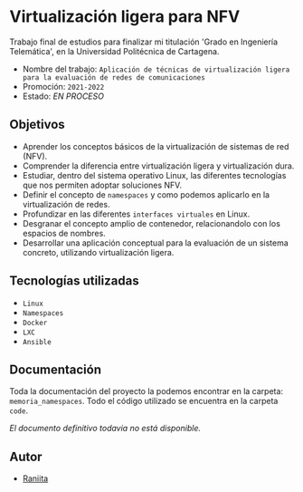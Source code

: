 
# Virtualización ligera para NFV

Trabajo final de estudios para finalizar mi titulación 'Grado en Ingeniería Telemática', en la Universidad Politécnica de Cartagena. 
* Nombre del trabajo: `Aplicación de técnicas de virtualización ligera para la evaluación de redes de comunicaciones`
* Promoción: `2021-2022`
* Estado: _EN PROCESO_


## Objetivos
- Aprender los conceptos básicos de la virtualización de sistemas de red (NFV).
- Comprender la diferencia entre virtualización ligera y virtualización dura.
- Estudiar, dentro del sistema operativo Linux, las diferentes tecnologías que nos permiten adoptar soluciones NFV.
- Definir el concepto de `namespaces` y como podemos aplicarlo en la virtualización de redes.
- Profundizar en las diferentes `interfaces virtuales` en Linux.
- Desgranar el concepto amplio de contenedor, relacionandolo con los espacios de nombres.
- Desarrollar una aplicación conceptual para la evaluación de un sistema concreto, utilizando virtualización ligera.


## Tecnologías utilizadas
* `Linux`
* `Namespaces`
* `Docker`
* `LXC`
* `Ansible`

## Documentación
Toda la documentación del proyecto la podemos encontrar en la carpeta: `memoria_namespaces`. Todo el código utilizado se encuentra en la carpeta `code`.

*El documento definitivo todavia no está disponible.*

  
## Autor

- [Raniita](https://www.github.com/Raniita)
 

